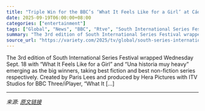 ```yaml
---
title: "Triple Win for the BBC’s ‘What It Feels Like for a Girl’ at Cádiz’s South Series Festival"
date: 2025-09-19T06:00:00+08:00
categories: ["entertainment"]
tags: ["Global", "News", "BBC", "Rtve", "South International Series Festival"]
summary: "The 3rd edition of South International Series Festival wrapped Wednesday Sept. 18 with “What It Feels Like for a Girl” and “Una historia muy heavy” emerging as the big winners, taking best fiction and"
source_url: "https://variety.com/2025/tv/global/south-series-international-festival-2025-awards-1236523895/"
---
```


The 3rd edition of South International Series Festival wrapped Wednesday Sept. 18 with “What It Feels Like for a Girl” and “Una historia muy heavy” emerging as the big winners, taking best fiction and best non-fiction series respectively. Created by Paris Lees and produced by Hera Pictures with ITV Studios for BBC Three/iPlayer, “What It [&#8230;]

---

*来源: [原文链接](https://variety.com/2025/tv/global/south-series-international-festival-2025-awards-1236523895/)*
